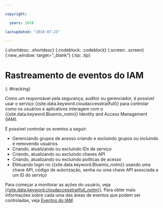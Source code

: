 ```yaml
---

copyright:

  years: 2018

lastupdated: "2018-07-23"

---
```


{:shortdesc: .shortdesc}
{:codeblock: .codeblock}
{:screen: .screen}
{:new_window: target="_blank"}
{:tip: .tip}

# Rastreamento de eventos do IAM
{: #tracking}

Como um responsável pela segurança, auditor ou gerenciador, é possível usar o serviço {{site.data.keyword.cloudaccesstrailfull}} para controlar como os usuários e aplicativos interagem com o {{site.data.keyword.Bluemix_notm}} Identity and Access Management (IAM). 

É possível controlar os eventos a seguir:

* Gerenciando grupos de acesso criando e excluindo grupos ou incluindo e removendo usuários
* Criando, atualizando ou excluindo IDs de serviço
* Criando, atualizando ou excluindo chaves API
* Criando, atualizando ou excluindo políticas de acesso
* Efetuando login no {{site.data.keyword.Bluemix_notm}} usando uma chave API, código de autorização, senha ou uma chave API associada a um ID do serviço

Para começar a monitorar as ações do usuário, veja [{{site.data.keyword.cloudaccesstrailfull_notm}}](/docs/services/cloud-activity-tracker/index.html#getting-started-with-cla). Para obter mais informações sobre cada uma das áreas de eventos que podem ser controladas, veja [Eventos do IAM](/docs/services/cloud-activity-tracker/services/at_events_iam.html).
